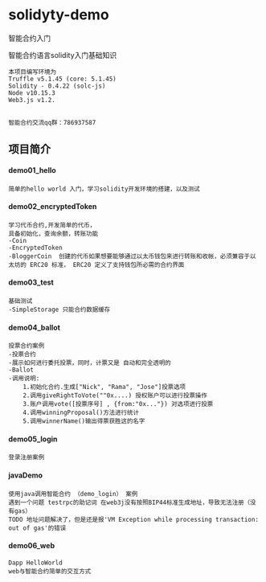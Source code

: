 # solidyty-demo
智能合约入门

智能合约语言solidity入门基础知识

    本项目编写环境为
    Truffle v5.1.45 (core: 5.1.45)
    Solidity - 0.4.22 (solc-js)
    Node v10.15.3
    Web3.js v1.2.


    智能合约交流qq群：786937587

## 项目简介
#### demo01_hello
    简单的hello world 入门，学习solidity开发环境的搭建，以及测试

#### demo02_encryptedToken
    学习代币合约,开发简单的代币，
    具备初始化，查询余额，转账功能
    -Coin 
    -EncryptedToken
    -BloggerCoin  创建的代币如果想要能够通过以太币钱包来进行转账和收帐，必须兼容于以太坊的 ERC20 标准， ERC20 定义了支持钱包所必需的合约界面

#### demo03_test
    基础测试
    -SimpleStorage 只能合约数据缓存
       
#### demo04_ballot
    投票合约案例
    -投票合约
    -展示如何进行委托投票，同时，计票又是 自动和完全透明的
    -Ballot 
    -调用说明:
        1.初始化合约.生成["Nick", "Rama", "Jose"]投票选项
        2.调用giveRightToVote(""0x....) 授权账户可以进行投票操作
        3.账户调用vote([投票序号] , {from:"0x..."}) 对选项进行投票
        4.调用winningProposal()方法进行统计
        5.调用winnerName()输出得票获胜这的名字
        
#### demo05_login
    登录注册案例
    
    
#### javaDemo
    使用java调用智能合约 （demo_login） 案例
    遇到一个问题 testrpc的助记词 在web3j没有按照BIP44标准生成地址，导致无法注册（没有gas）
    TODO 地址问题解决了，但是还是报'VM Exception while processing transaction: out of gas'的错误 
        

#### demo06_web
    Dapp HelloWorld
    web与智能合约简单的交互方式
    










